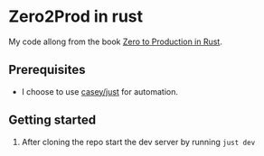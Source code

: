 # Zero2Prod in rust

My code allong from the book [Zero to Production in Rust](https://www.zero2prod.com/index.html?country=Austria&discount_code=VAT20). 

## Prerequisites

- I choose to use [casey/just](https://github.com/casey/just) for automation.

## Getting started

1. After cloning the repo start the dev server by running `just dev`
